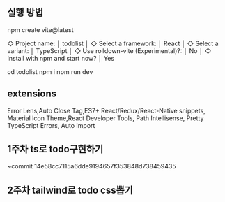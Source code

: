 ## 실행 방법 ##
npm create vite@latest

◇  Project name:
│  todolist
│
◇  Select a framework:
│  React
│
◇  Select a variant:
│  TypeScript
│
◇  Use rolldown-vite (Experimental)?:
│  No
│
◇  Install with npm and start now?
│  Yes


cd todolist
npm i
npm run dev

## extensions ##
Error Lens,Auto Close Tag,ES7+ React/Redux/React-Native snippets, Material Icon Theme,React Developer Tools, Path Intellisense, Pretty TypeScript Errors, Auto Import



## 1주차 ts로 todo구현하기
~commit 14e58cc7115a6dde9194657f353848d738459435

## 2주차 tailwind로 todo css뽑기